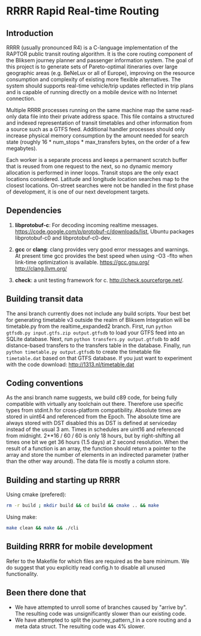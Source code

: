 RRRR Rapid Real-time Routing
==============================

Introduction
------------

RRRR (usually pronounced R4) is a C-language implementation of the RAPTOR public transit routing algorithm. It is the core routing component of the Bliksem journey planner and passenger information system. The goal of this project is to generate sets of Pareto-optimal itineraries over large geographic areas (e.g. BeNeLux or all of Europe), improving on the resource consumption and complexity of existing more flexible alternatives. The system should supports real-time vehicle/trip updates reflected in trip plans and is capable of running directly on a mobile device with no Internet connection.

Multiple RRRR processes running on the same machine map the same read-only data file into their private address space. This file contains a structured and indexed representation of transit timetables and other information from a source such as a GTFS feed. Additional handler processes should only increase physical memory consumption by the amount needed for search state (roughly 16 * num_stops * max_transfers bytes, on the order of a few megabytes).

Each worker is a separate process and keeps a permanent scratch buffer that is reused from one request to the next, so no dynamic memory allocation is performed in inner loops. Transit stops are the only exact locations considered. Latitude and longitude location searches map to the closest locations. On-street searches were not be handled in the first phase of development, it is one of our next development targets.


Dependencies
------------

1. **libprotobuf-c**:
For decoding incoming realtime messages. https://code.google.com/p/protobuf-c/downloads/list, Ubuntu packages libprotobuf-c0 and libprotobuf-c0-dev.

1. **gcc** or **clang**:
clang provides very good error messages and warnings. At present time gcc provides the best speed when using -O3 -flto when link-time optimization is available. https://gcc.gnu.org/ http://clang.llvm.org/

1. **check**:
a unit testing framework for c. http://check.sourceforge.net/.


Building transit data
---------------------

The ansi branch currently does not include any build scripts. Your best bet for generating timetable v3 outside the realm of Bliksem Integration will be timetable.py from the realtime_expanded2 branch.
First, run `python gtfsdb.py input.gtfs.zip output.gtfsdb` to load your GTFS feed into an SQLite database.
Next, run `python transfers.py output.gtfsdb` to add distance-based transfers to the transfers table in the database.
Finally, run `python timetable.py output.gtfsdb` to create the timetable file `timetable.dat` based on that GTFS database.
If you just want to experiment with the code download: http://1313.nl/timetable.dat

Coding conventions
------------------

As the ansi branch name suggests, we build c89 code, for being fully compatible with virtually any toolchain out there. Therefore use specific types from stdint.h for cross-platform compatibility.
Absolute times are stored in uint64 and referenced from the Epoch. The absolute time are always stored with DST disabled this as DST is defined at serviceday instead of the usual 3 am.
Times in schedules are uint16 and referenced from midnight. 2**16 / 60 / 60 is only 18 hours, but by right-shifting all times one bit we get 36 hours (1.5 days) at 2 second resolution.
When the result of a function is an array, the function should return a pointer to the array and store the number of elements in an indirected parameter (rather than the other way around).
The data file is mostly a column store.

Building and starting up RRRR
-----------------------------

Using cmake (prefered):
```bash
rm -r build ; mkdir build && cd build && cmake .. && make
```

Using make:
```bash
make clean && make && ./cli
```

Building RRRR for mobile development
------------------------------------

Refer to the Makefile for which files are required as the bare minimum. We do suggest that you explicitly read config.h to disable all unused functionality.

Been there done that
--------------------

 * We have attempted to unroll some of branches caused by "arrive by". The resulting code was unsignificantly slower than our existing code.
 * We have attempted to split the journey_pattern_t in a core routing and a meta data struct. The resulting code was 4% slower.
